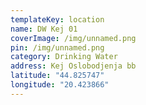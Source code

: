 ```yaml
---
templateKey: location
name: DW Kej 01
coverImage: /img/unnamed.png
pin: /img/unnamed.png
category: Drinking Water
address: Kej Oslobodjenja bb
latitude: "44.825747"
longitude: "20.423866"
---
```

